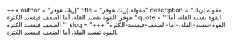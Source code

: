 +++
author = "إريك هوفر"
title = "مقولة إريك هوفر"
description = "مقولة إريك هوفر: القوة تفسد القلة، أما الضعف فيفسد الكثرة."
quote = '''القوة تفسد القلة، أما الضعف فيفسد الكثرة.'''
slug = "القوة-تفسد-القلة،-أما-الضعف-فيفسد-الكثرة"
+++
القوة تفسد القلة، أما الضعف فيفسد الكثرة.
